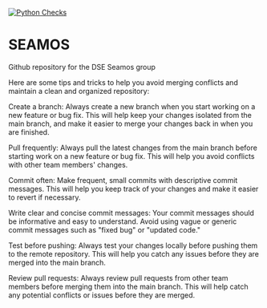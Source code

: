 [![Python Checks](https://github.com/Ironsse/SEAMOS/actions/workflows/lint-pytest.yml/badge.svg)](https://Ironsse/SEAMOS/actions/workflows/lint-pytest.yml)

# SEAMOS
Github repository for the DSE Seamos group

Here are some tips and tricks to help you avoid merging conflicts and maintain a clean and organized repository:

Create a branch: Always create a new branch when you start working on a new feature or bug fix. This will help keep your changes isolated from the main branch, and make it easier to merge your changes back in when you are finished.

Pull frequently: Always pull the latest changes from the main branch before starting work on a new feature or bug fix. This will help you avoid conflicts with other team members' changes.

Commit often: Make frequent, small commits with descriptive commit messages. This will help you keep track of your changes and make it easier to revert if necessary.

Write clear and concise commit messages: Your commit messages should be informative and easy to understand. Avoid using vague or generic commit messages such as "fixed bug" or "updated code."

Test before pushing: Always test your changes locally before pushing them to the remote repository. This will help you catch any issues before they are merged into the main branch.

Review pull requests: Always review pull requests from other team members before merging them into the main branch. This will help catch any potential conflicts or issues before they are merged.
